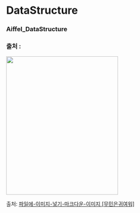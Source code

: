 # DataStructure

### Aiffel_DataStructure

### 출처 : 
<img src="https://search.pstatic.net/sunny/?src=https%3A%2F%2Fimage.aladin.co.kr%2Fproduct%2F26245%2F24%2Fcover500%2Fk572738386_1.jpg&type=sc960_832"  width="300" height="370">

출처: [파일에-이미지-넣기-마크다운-이미지 [무민은귀여워]](https://cutemoomin.tistory.com/entry/Readme)

